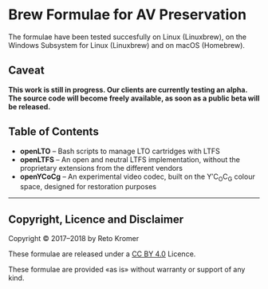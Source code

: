 # Brew Formulae for AV Preservation

The formulae have been tested succesfully on Linux (Linuxbrew), on the Windows Subsystem for Linux (Linuxbrew) and on macOS (Homebrew).

## Caveat

**This work is still in progress. Our clients are currently testing an alpha. The source code will become freely available, as soon as a public beta will be released.**

## Table of Contents

- **openLTO** – Bash scripts to manage LTO cartridges with LTFS
- **openLTFS** – An open and neutral LTFS implementation, without the proprietary extensions from the different vendors
- **openYCoCg** – An experimental video codec, built on the Y′C<sub>O</sub>C<sub>G</sub> colour space, designed for restoration purposes

---

## Copyright, Licence and Disclaimer

Copyright © 2017–2018 by Reto Kromer

These formulae are released under a [CC BY 4.0](https://creativecommons.org/licenses/by/4.0/) Licence.

These formulae are provided «as is» without warranty or support of any kind.
